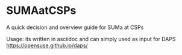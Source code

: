 # SUMAatCSPs

A quick decision and overview guide for SUMa at CSPs

Usage: its written in asciidoc and can simply used as input for DAPS https://opensuse.github.io/daps/
